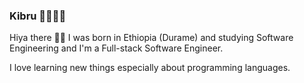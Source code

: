 ### Kibru 👨🏽‍💻✨

Hiya there 👋🏾 I was born in Ethiopia (Durame) and studying Software Engineering and I'm a Full-stack Software Engineer.

I love learning new things especially about programming languages.



<!--
**kibrug/kibrug** is a ✨ _special_ ✨ repository because its `README.md` (this file) appears on your GitHub profile.

Here are some ideas to get you started:

- 🔭 I’m currently working on ...
- 🌱 I’m currently learning ...
- 👯 I’m looking to collaborate on ...
- 🤔 I’m looking for help with ...
- 💬 Ask me about ...
- 📫 How to reach me: ...
- 😄 Pronouns: ...
- ⚡ Fun fact: ...
-->
